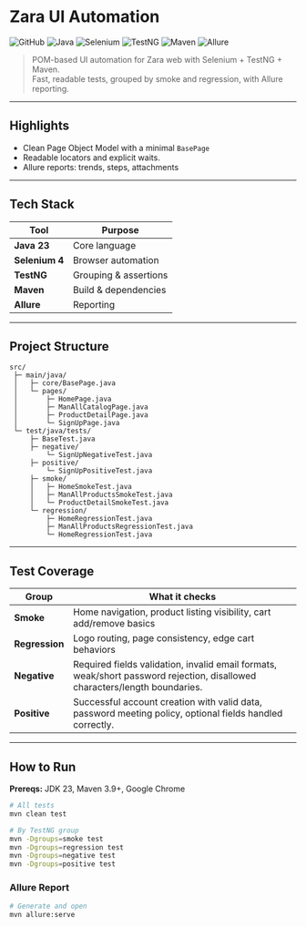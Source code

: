 # Zara UI Automation

![GitHub](https://img.shields.io/badge/github-%23121011.svg?style=for-the-badge&logo=github&logoColor=white)
![Java](https://img.shields.io/badge/java-%23ED8B00.svg?style=for-the-badge&logo=openjdk&logoColor=white)
![Selenium](https://img.shields.io/badge/selenium-%2343B02A.svg?style=for-the-badge&logo=selenium&logoColor=white)
![TestNG](https://img.shields.io/badge/testng-%23F2A400.svg?style=for-the-badge&logo=testng&logoColor=white)
![Maven](https://img.shields.io/badge/maven-%23C71A36.svg?style=for-the-badge&logo=apachemaven&logoColor=white)
![Allure](https://img.shields.io/badge/allure-%235D2B86.svg?style=for-the-badge&logo=allure&logoColor=white)



> POM-based UI automation for Zara web with Selenium + TestNG + Maven.  
> Fast, readable tests, grouped by smoke and regression, with Allure reporting.

---

## Highlights
- Clean Page Object Model with a minimal `BasePage`
- Readable locators and explicit waits.
- Allure reports: trends, steps, attachments

---

## Tech Stack
| Tool | Purpose |
|---|---|
| **Java 23** | Core language |
| **Selenium 4** | Browser automation |
| **TestNG** | Grouping & assertions |
| **Maven** | Build & dependencies |
| **Allure** | Reporting |

---

## Project Structure
```
src/
 ├─ main/java/
 │   ├─ core/BasePage.java
 │   └─ pages/
 │       ├─ HomePage.java
 │       ├─ ManAllCatalogPage.java
 │       ├─ ProductDetailPage.java
 │       └─ SignUpPage.java
 └─ test/java/tests/
     ├─ BaseTest.java
     ├─ negative/
         └─ SignUpNegativeTest.java
     ├─ positive/
         └─ SignUpPositiveTest.java
     ├─ smoke/
     │   ├─ HomeSmokeTest.java
     │   ├─ ManAllProductsSmokeTest.java
     │   └─ ProductDetailSmokeTest.java
     └─ regression/
         ├─ HomeRegressionTest.java
         ├─ ManAllProductsRegressionTest.java
         └─ HomeRegressionTest.java
```

---

## Test Coverage
| Group | What it checks |
|---|---|
| **Smoke** | Home navigation, product listing visibility, cart add/remove basics |
| **Regression** | Logo routing, page consistency, edge cart behaviors |
| **Negative** | Required fields validation, invalid email formats, weak/short password rejection, disallowed characters/length boundaries. |
| **Positive** | Successful account creation with valid data, password meeting policy, optional fields handled correctly. |

---

## How to Run
**Prereqs:** JDK 23, Maven 3.9+, Google Chrome

```bash
# All tests
mvn clean test

# By TestNG group
mvn -Dgroups=smoke test
mvn -Dgroups=regression test
mvn -Dgroups=negative test
mvn -Dgroups=positive test
```

### Allure Report
```bash
# Generate and open
mvn allure:serve
```

